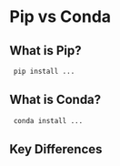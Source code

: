 # Pip vs Conda

## What is Pip?

```sh
 pip install ...
```

## What is Conda?

```sh
 conda install ...
```

## Key Differences
